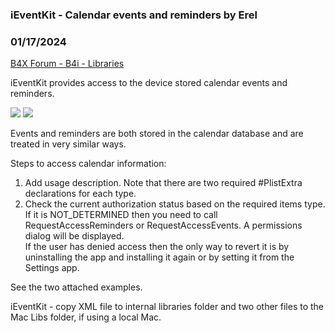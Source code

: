 ### iEventKit - Calendar events and reminders by Erel
### 01/17/2024
[B4X Forum - B4i - Libraries](https://www.b4x.com/android/forum/threads/76357/)

iEventKit provides access to the device stored calendar events and reminders.  
  
![](https://www.b4x.com/android/forum/attachments/53009) ![](https://www.b4x.com/android/forum/attachments/53012)  
  
Events and reminders are both stored in the calendar database and are treated in very similar ways.  
  
Steps to access calendar information:  
1. Add usage description. Note that there are two required #PlistExtra declarations for each type.  
2. Check the current authorization status based on the required items type. If it is NOT\_DETERMINED then you need to call RequestAccessReminders or RequestAccessEvents. A permissions dialog will be displayed.  
If the user has denied access then the only way to revert it is by uninstalling the app and installing it again or by setting it from the Settings app.  
  
See the two attached examples.  
  
iEventKit - copy XML file to internal libraries folder and two other files to the Mac Libs folder, if using a local Mac.